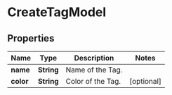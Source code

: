 

# CreateTagModel


## Properties

| Name | Type | Description | Notes |
|------------ | ------------- | ------------- | -------------|
|**name** | **String** | Name of the Tag. |  |
|**color** | **String** | Color of the Tag. |  [optional] |




